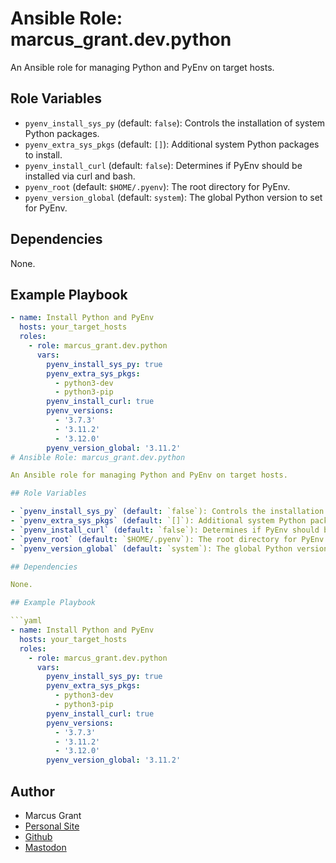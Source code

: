 # Ansible Role: marcus_grant.dev.python

An Ansible role for managing Python and PyEnv on target hosts.

## Role Variables

- `pyenv_install_sys_py` (default: `false`): Controls the installation of system Python packages.
- `pyenv_extra_sys_pkgs` (default: `[]`): Additional system Python packages to install.
- `pyenv_install_curl` (default: `false`): Determines if PyEnv should be installed via curl and bash.
- `pyenv_root` (default: `$HOME/.pyenv`): The root directory for PyEnv.
- `pyenv_version_global` (default: `system`): The global Python version to set for PyEnv.

## Dependencies

None.

## Example Playbook

```yaml
- name: Install Python and PyEnv
  hosts: your_target_hosts
  roles:
    - role: marcus_grant.dev.python
      vars:
        pyenv_install_sys_py: true
        pyenv_extra_sys_pkgs:
          - python3-dev
          - python3-pip
        pyenv_install_curl: true
        pyenv_versions:
          - '3.7.3'
          - '3.11.2'
          - '3.12.0'
        pyenv_version_global: '3.11.2'
# Ansible Role: marcus_grant.dev.python

An Ansible role for managing Python and PyEnv on target hosts.

## Role Variables

- `pyenv_install_sys_py` (default: `false`): Controls the installation of system Python packages.
- `pyenv_extra_sys_pkgs` (default: `[]`): Additional system Python packages to install.
- `pyenv_install_curl` (default: `false`): Determines if PyEnv should be installed via curl and bash.
- `pyenv_root` (default: `$HOME/.pyenv`): The root directory for PyEnv.
- `pyenv_version_global` (default: `system`): The global Python version to set for PyEnv.

## Dependencies

None.

## Example Playbook

```yaml
- name: Install Python and PyEnv
  hosts: your_target_hosts
  roles:
    - role: marcus_grant.dev.python
      vars:
        pyenv_install_sys_py: true
        pyenv_extra_sys_pkgs:
          - python3-dev
          - python3-pip
        pyenv_install_curl: true
        pyenv_versions:
          - '3.7.3'
          - '3.11.2'
          - '3.12.0'
        pyenv_version_global: '3.11.2'
```

## Author

* Marcus Grant
* [Personal Site](https://marcusgrant.me)
* [Github](https://github.com/marcus-grant)
* [Mastodon](https://fosstodon.org/@marcusgrant)